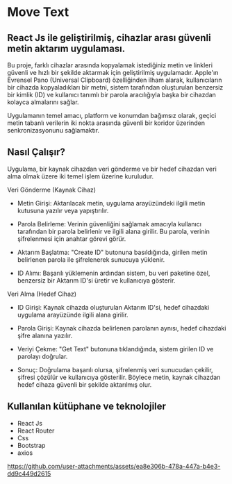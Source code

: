 # Move Text
## React Js ile geliştirilmiş, cihazlar arası güvenli metin aktarım uygulaması.

Bu proje, farklı cihazlar arasında kopyalamak istediğiniz metin ve linkleri güvenli ve hızlı bir şekilde aktarmak için geliştirilmiş uygulamadır. Apple'ın Evrensel Pano (Universal Clipboard) özelliğinden ilham alarak, kullanıcıların bir cihazda kopyaladıkları bir metni, sistem tarafından oluşturulan benzersiz bir kimlik (ID) ve kullanıcı tanımlı bir parola aracılığıyla başka bir cihazdan kolayca almalarını sağlar.

Uygulamanın temel amacı, platform ve konumdan bağımsız olarak, geçici metin tabanlı verilerin iki nokta arasında güvenli bir koridor üzerinden senkronizasyonunu sağlamaktır. 

## Nasıl Çalışır?
Uygulama, bir kaynak cihazdan veri gönderme ve bir hedef cihazdan veri alma olmak üzere iki temel işlem üzerine kuruludur.

Veri Gönderme (Kaynak Cihaz)
- Metin Girişi: Aktarılacak metin, uygulama arayüzündeki ilgili metin kutusuna yazılır veya yapıştırılır.

- Parola Belirleme: Verinin güvenliğini sağlamak amacıyla kullanıcı tarafından bir parola belirlenir ve ilgili alana girilir. Bu parola, verinin şifrelenmesi için anahtar görevi görür.

- Aktarım Başlatma: "Create ID" butonuna basıldığında, girilen metin belirlenen parola ile şifrelenerek sunucuya yüklenir.

- ID Alımı: Başarılı yüklemenin ardından sistem, bu veri paketine özel, benzersiz bir Aktarım ID'si üretir ve kullanıcıya gösterir.

Veri Alma (Hedef Cihaz)

- ID Girişi: Kaynak cihazda oluşturulan Aktarım ID'si, hedef cihazdaki uygulama arayüzünde ilgili alana girilir.

- Parola Girişi: Kaynak cihazda belirlenen parolanın aynısı, hedef cihazdaki şifre alanına yazılır.

- Veriyi Çekme: "Get Text" butonuna tıklandığında, sistem girilen ID ve parolayı doğrular.

- Sonuç: Doğrulama başarılı olursa, şifrelenmiş veri sunucudan çekilir, şifresi çözülür ve kullanıcıya gösterilir. Böylece metin, kaynak cihazdan hedef cihaza güvenli bir şekilde aktarılmış olur.

## Kullanılan kütüphane ve teknolojiler
- React Js  
- React Router  
- Css  
- Bootstrap  
- axios

https://github.com/user-attachments/assets/ea8e306b-478a-447a-b4e3-dd9c449d2615


